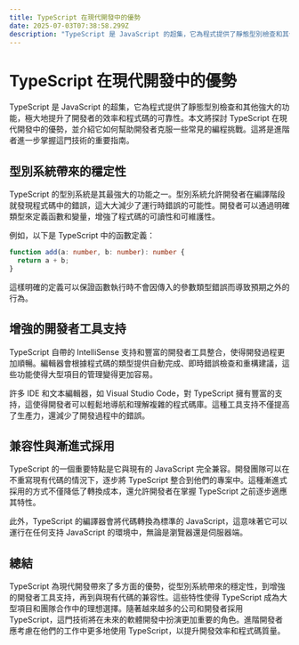 ```yaml
---
title: TypeScript 在現代開發中的優勢
date: 2025-07-03T07:38:58.299Z
description: "TypeScript 是 JavaScript 的超集，它為程式提供了靜態型別檢查和其他強大的功能，極大地提升了開發者的效率和程式碼的可靠性。本文將探討 TypeScript 在現代開發中的優勢，並介紹它如何幫助開發者克服一些常見的編程挑戰。這將是進階者進一步掌握這門技術的重要指南。"
---
```


# TypeScript 在現代開發中的優勢

TypeScript 是 JavaScript 的超集，它為程式提供了靜態型別檢查和其他強大的功能，極大地提升了開發者的效率和程式碼的可靠性。本文將探討 TypeScript 在現代開發中的優勢，並介紹它如何幫助開發者克服一些常見的編程挑戰。這將是進階者進一步掌握這門技術的重要指南。

## 型別系統帶來的穩定性

TypeScript 的型別系統是其最強大的功能之一。型別系統允許開發者在編譯階段就發現程式碼中的錯誤，這大大減少了運行時錯誤的可能性。開發者可以通過明確類型來定義函數和變量，增強了程式碼的可讀性和可維護性。

例如，以下是 TypeScript 中的函數定義：

```typescript
function add(a: number, b: number): number {
  return a + b;
}
```

這樣明確的定義可以保證函數執行時不會因傳入的參數類型錯誤而導致預期之外的行為。

## 增強的開發者工具支持

TypeScript 自帶的 IntelliSense 支持和豐富的開發者工具整合，使得開發過程更加順暢。編輯器會根據程式碼的類型提供自動完成、即時錯誤檢查和重構建議，這些功能使得大型項目的管理變得更加容易。

許多 IDE 和文本編輯器，如 Visual Studio Code，對 TypeScript 擁有豐富的支持，這使得開發者可以輕鬆地導航和理解複雜的程式碼庫。這種工具支持不僅提高了生產力，還減少了開發過程中的錯誤。

## 兼容性與漸進式採用

TypeScript 的一個重要特點是它與現有的 JavaScript 完全兼容。開發團隊可以在不重寫現有代碼的情況下，逐步將 TypeScript 整合到他們的專案中。這種漸進式採用的方式不僅降低了轉換成本，還允許開發者在掌握 TypeScript 之前逐步適應其特性。

此外，TypeScript 的編譯器會將代碼轉換為標準的 JavaScript，這意味著它可以運行在任何支持 JavaScript 的環境中，無論是瀏覽器還是伺服器端。

## 總結

TypeScript 為現代開發帶來了多方面的優勢，從型別系統帶來的穩定性，到增強的開發者工具支持，再到與現有代碼的兼容性。這些特性使得 TypeScript 成為大型項目和團隊合作中的理想選擇。隨著越來越多的公司和開發者採用 TypeScript，這門技術將在未來的軟體開發中扮演更加重要的角色。進階開發者應考慮在他們的工作中更多地使用 TypeScript，以提升開發效率和程式碼質量。